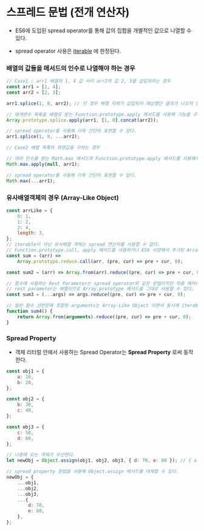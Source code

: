 # 스프레드 문법 (전개 연산자)

- ES6에 도입된 spread operator를 통해 값의 집합을 개별적인 값으로 나열할 수 있다.

- spread operator 사용은 [iterable](./29.iterable.md) 에 한정된다.

### 배열의 값들을 메서드의 인수로 나열해야 하는 경우

```js
// Case1 : arr1 배열의 1, 4 값 사이 arr2의 값 2, 3을 삽입하려는 경우
const arr1 = [1, 4];
const arr2 = [2, 3];

arr1.splice(1, 0, arr2); // 이 경우 배열 자체가 삽입되어 예상했던 결과가 나오지 않는다. [1, [2, 3], 4]

// 매개변수 목록을 배열로 받는 Function.prototype.apply 메서드를 사용해 기능을 구현할 수 있다.
Array.prototype.splice.apply(arr1, [1, 0].concat(arr2));

// spread operator를 사용해 더욱 간단히 표현할 수 있다.
arr1.splice(1, 0, ...arr2);

// Case2 배열 목록의 최댓값을 구하는 경우

// 여러 인수를 받는 Math.max 메서드의 Function.prototype.apply 메서드를 사용해서 배열을 인수로 받을 수 있도록 할 수 있다.
Math.max.apply(null, arr1);

// spread operator를 사용해 더욱 간단히 표현할 수 있다.
Math.max(...arr1);
```

### 유사배열객체의 경우 (Array-Like Object)

```js
const arrLike = {
	0: 1,
	1: 2,
	2: 4,
	length: 3,
};
// iterable이 아닌 유사배열 객체는 spread 연산자를 사용할 수 없다.
// Function.prototype.call, apply 메서드를 사용하거나 ES6 사양에서 추가된 Array.from 메서드를 사용해서 iterable로 변환 해야 한다.
const sum = (arr) =>
	Array.prototype.reduce.call(arr, (pre, cur) => pre + cur, 0);

const sum2 = (arr) => Array.from(arr).reduce((pre, cur) => pre + cur, 0);

// 함수에 사용하는 Rest Parameter는 spread operator와 같은 문법이지만 작용 메커니즘이 다르므로, 이를 구분해야 한다.
// rest parameter는 배열이므로 Array.prototype 메서드를 그대로 사용할 수 있다.
const sum3 = (...args) => args.reduce((pre, cur) => pre + cur, 0);

// 일반 함수 선언문에 포함된 arguments는 Array-Like Object 이면서 동시에 iterable 이다. 따라서 spread operator 문법을 사용할 수 있다.
function sum4() {
	return Array.from(arguments).reduce((pre, cur) => pre + cur, 0);
}
```

### Spread Property

- 객체 리터럴 안에서 사용하는 Spread Operator는 **Spread Property** 로써 동작한다.

```js
const obj1 = {
	a: 10,
	b: 20,
};

const obj2 = {
	b: 30,
	c: 40,
};

const obj3 = {
	c: 50,
	d: 60,
};

// 나중에 오는 객체가 우선한다.
let newObj = Object.assign(obj1, obj2, obj3, { d: 70, e: 80 }); // { a: 10, b: 30, c: 50, d: 70, e: 80 }

// spread property 문법을 사용해 Object.assign 메서드를 대체할 수 있다.
newObj = {
	...obj1,
	...obj2,
	...obj3,
	...{
		d: 70,
		e: 80,
	},
};
```
